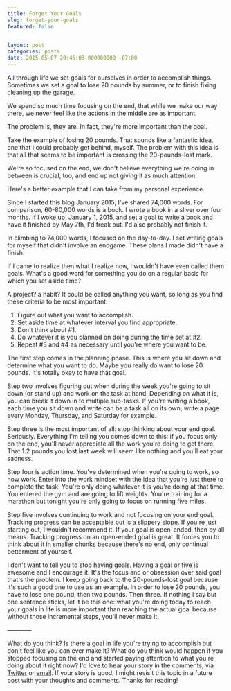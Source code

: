 ```yaml
---
title: Forget Your Goals
slug: forget-your-goals
featured: false


layout: post
categories: posts
date: 2015-05-07 20:46:03.000000000 -07:00
---
```


All through life we set goals for ourselves in order to accomplish things. Sometimes we set a goal to lose 20 pounds by summer, or to finish fixing cleaning up the garage.

We spend so much time focusing on the end, that while we make our way there, we never feel like the actions in the middle are as important.

The problem is, they are. In fact, they're more important than the goal.

Take the example of losing 20 pounds. That sounds like a fantastic idea, one that I could probably get behind, myself. The problem with this idea is that all that seems to be important is crossing the 20-pounds-lost mark.

We're so focused on the end, we don't believe everything we're doing in between is crucial, too, and end up not giving it as much attention.

Here's a better example that I can take from my personal experience.

Since I started this blog January 2015, I've shared 74,000 words. For comparison, 60-80,000 words is a book. I wrote a book in a sliver over four months. If I woke up, January 1, 2015, and set a goal to write a book and have it finished by May 7th, I'd freak out. I'd also probably not finish it.

In climbing to 74,000 words, I focused on the day-to-day. I set writing goals for myself that didn't involve an endgame. These plans I made didn't have a finish.

If I came to realize then what I realize now, I wouldn't have even called them goals. What's a good word for something you do on a regular basis for which you set aside time?

A project? a habit? It could be called anything you want, so long as you find these criteria to be most important:

1. Figure out what you want to accomplish.
2. Set aside time at whatever interval you find appropriate.
3. Don't think about #1.
4. Do whatever it is you planned on doing during the time set at #2.
5. Repeat #3 and #4 as necessary until you're where you want to be.

The first step comes in the planning phase. This is where you sit down and determine what you want to do. Maybe you really do want to lose 20 pounds. It's totally okay to have that goal.

Step two involves figuring out when during the week you're going to sit down (or stand up) and work on the task at hand. Depending on what it is, you can break it down in to multiple sub-tasks. If you're writing a book, each time you sit down and write can be a task all on its own; write a page every Monday, Thursday, and Saturday for example.

Step three is the most important of all: stop thinking about your end goal. Seriously. Everything I'm telling you comes down to this: if you focus only on the end, you'll never appreciate all the work you're doing to get there. That 1.2 pounds you lost last week will seem like nothing and you'll eat your sadness.

Step four is action time. You've determined when you're going to work, so now work. Enter into the work mindset with the idea that you're just there to complete the task. You're only doing whatever it is you're doing at that time. You entered the gym and are going to lift weights. You're training for a marathon but tonight you're only going to focus on running five miles.

Step five involves continuing to work and not focusing on your end goal. Tracking progress can be acceptable but is a slippery slope. If you're just starting out, I wouldn't recommend it. If your goal is open-ended, then by all means. Tracking progress on an open-ended goal is great. It forces you to think about it in smaller chunks because there's no end, only continual betterment of yourself.

I don't want to tell you to stop having goals. Having a goal or five is awesome and I encourage it. It's the focus and or obsession over said goal that's the problem. I keep going back to the 20-pounds-lost goal because it's such a good one to use as an example. In order to lose 20 pounds, you have to lose one pound, then two pounds. Then three. If nothing I say but one sentence sticks, let it be this one: what you're doing today to reach your goals in life is more important than reaching the actual goal because without those incremental steps, you'll never make it.

————

What do you think? Is there a goal in life you're trying to accomplish but don't feel like you can ever make it? What do you think would happen if you stopped focusing on the end and started paying attention to what you're doing about it right now? I'd love to hear your story in the comments, via [Twitter](https://twitter.com/_johlym) or [email](/contact/). If your story is good, I might revisit this topic in a future post with your thoughts and comments. Thanks for reading!

